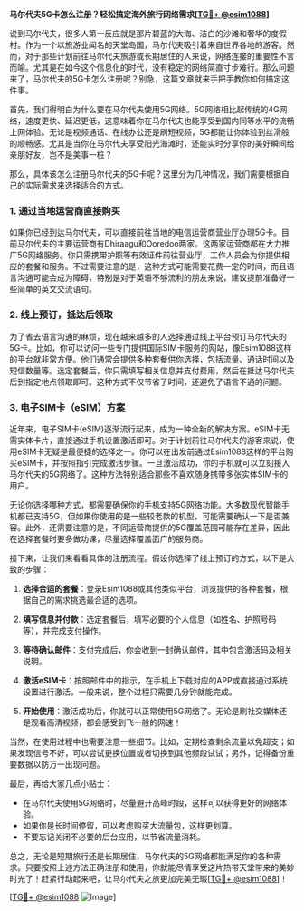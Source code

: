 **马尔代夫5G卡怎么注册？轻松搞定海外旅行网络需求[[TG💪+ @esim1088](https://t.me/s/esim1088)]**

说到马尔代夫，很多人第一反应就是那片碧蓝的大海、洁白的沙滩和奢华的度假村。作为一个以旅游业闻名的天堂岛国，马尔代夫吸引着来自世界各地的游客。然而，对于那些计划前往马尔代夫旅游或长期居住的人来说，网络连接的重要性不言而喻。尤其是在如今这个信息化的时代，没有稳定的网络简直寸步难行。那么问题来了，马尔代夫的5G卡怎么注册呢？别急，这篇文章就来手把手教你如何搞定这件事。

首先，我们得明白为什么要在马尔代夫使用5G网络。5G网络相比起传统的4G网络，速度更快、延迟更低，这意味着你在马尔代夫也能享受到国内同等水平的流畅上网体验。无论是视频通话、在线办公还是刷短视频，5G都能让你体验到丝滑般的顺畅感。尤其是当你在马尔代夫享受阳光海滩时，还能实时分享你的美好瞬间给亲朋好友，岂不是美事一桩？

那么，具体该怎么注册马尔代夫的5G卡呢？这里分为几种情况，我们需要根据自己的实际需求来选择适合的方式。

### 1. **通过当地运营商直接购买**
如果你已经到达马尔代夫，可以直接前往当地的电信运营商营业厅办理5G卡。目前马尔代夫的主要运营商有Dhiraagu和Ooredoo两家。这两家运营商都在大力推广5G网络服务。你只需携带护照等有效证件前往营业厅，工作人员会为你提供相应的套餐和服务。不过需要注意的是，这种方式可能需要花费一定的时间，而且语言沟通可能会成为障碍，特别是对于英语不够流利的朋友来说，建议提前准备好一些简单的英文交流语句。

### 2. **线上预订，抵达后领取**
为了省去语言沟通的麻烦，现在越来越多的人选择通过线上平台预订马尔代夫的5G卡。比如，你可以访问一些专门提供国际SIM卡服务的网站，像Esim1088这样的平台就非常方便。他们通常会提供多种套餐供你选择，包括流量、通话时间以及短信数量等。选定套餐后，你只需填写相关信息并支付费用，然后在抵达马尔代夫后到指定地点领取即可。这种方式不仅节省了时间，还避免了语言不通的问题。

### 3. **电子SIM卡（eSIM）方案**
近年来，电子SIM卡(eSIM)逐渐流行起来，成为一种全新的解决方案。eSIM卡无需实体卡片，直接通过手机设置激活即可。对于计划前往马尔代夫的游客来说，使用eSIM卡无疑是最便捷的选择之一。你可以在出发前通过Esim1088这样的平台购买eSIM卡，并按照指引完成激活步骤。一旦激活成功，你的手机就可以立刻接入马尔代夫的5G网络了。这种方法特别适合那些不喜欢随身携带多张实体SIM卡的用户。

无论你选择哪种方式，都需要确保你的手机支持5G网络功能。大多数现代智能手机都已支持5G，但如果你使用的是一些较老款的机型，可能需要确认一下是否兼容。此外，还需要注意的是，不同运营商提供的5G覆盖范围可能存在差异，因此在选择套餐时要多做功课，尽量选择覆盖面广的服务商。

接下来，让我们来看看具体的注册流程。假设你选择了线上预订的方式，以下是大致的步骤：

1. **选择合适的套餐**：登录Esim1088或其他类似平台，浏览提供的各种套餐，根据自己的需求挑选最合适的选项。
   
2. **填写信息并付款**：选定套餐后，填写必要的个人信息（如姓名、护照号码等），并完成支付操作。

3. **等待确认邮件**：支付完成后，你会收到一封确认邮件，其中包含激活码及相关说明。

4. **激活eSIM卡**：按照邮件中的指示，在手机上下载对应的APP或直接通过系统设置进行激活。一般来说，整个过程只需要几分钟就能完成。

5. **开始使用**：激活成功后，你就可以正常使用5G网络了。无论是刷社交媒体还是观看高清视频，都会感受到飞一般的网速！

当然，在使用过程中也需要注意一些细节。比如，定期检查剩余流量以免超支；如果发现信号不好，可以尝试更换位置或者切换到其他频段试试；另外，记得备份重要数据以防万一出现问题。

最后，再给大家几点小贴士：
- 在马尔代夫使用5G网络时，尽量避开高峰时段，这样可以获得更好的网络体验。
- 如果你是长时间停留，可以考虑购买大流量包，这样更划算。
- 不要忘记关闭不必要的后台应用，以节省流量消耗。

总之，无论是短期旅行还是长期居住，马尔代夫的5G网络都能满足你的各种需求。只要按照上述方法正确注册和使用，你就能尽情享受这片热带天堂带来的美妙时光了！赶紧行动起来吧，让马尔代夫之旅更加完美无瑕[[TG💪+ @esim1088](https://t.me/s/esim1088)]！

[[TG💪+ @esim1088](https://t.me/s/esim1088) ![Image](https://i.postimg.cc/4NQfJmqS/Snipaste-2025-05-13-00-14-12.png)]